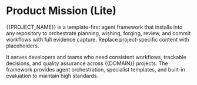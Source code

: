 # Product Mission (Lite)

{{PROJECT_NAME}} is a template-first agent framework that installs into any repository to orchestrate planning, wishing, forging, review, and commit workflows with full evidence capture. Replace project-specific content with placeholders.

It serves developers and teams who need consistent workflows, trackable decisions, and quality assurance across {{DOMAIN}} projects. The framework provides agent orchestration, specialist templates, and built-in evaluation to maintain high standards.
